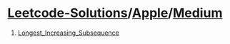 # [Leetcode-Solutions](./../..)/[Apple](./..)/[Medium](./)
1. [Longest_Increasing_Subsequence](./Longest_Increasing_Subsequence.md)
